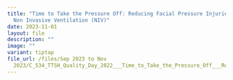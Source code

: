 ```yaml
---
title: "Time to Take the Pressure Off: Reducing Facial Pressure Injuries From
  Non Invasive Ventilation (NIV)"
date: 2023-11-01
layout: file
description: ""
image: ""
variant: tiptap
file_url: /files/Sep 2023 to Nov
  2023/C_534_TTSH_Quality_Day_2022___Time_to_Take_the_Pressure_Off___Reducing_Facial_Pressure_Injuries_From_Non_Invasive_Ventilation_NIV.pdf
---
```

